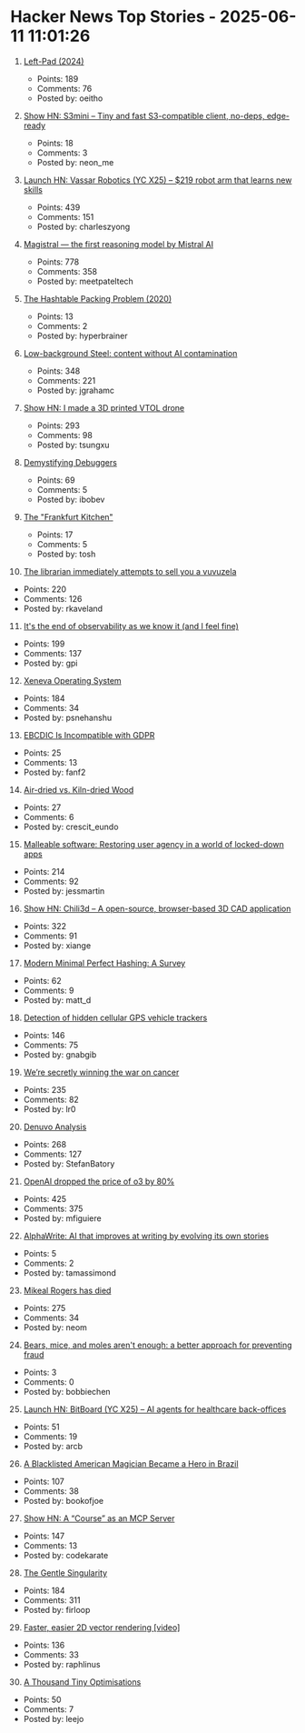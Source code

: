 # Hacker News Top Stories - 2025-06-11 11:01:26

1. [Left-Pad (2024)](https://azerkoculu.com/posts/left-pad)
   - Points: 189
   - Comments: 76
   - Posted by: oeitho

2. [Show HN: S3mini – Tiny and fast S3-compatible client, no-deps, edge-ready](https://github.com/good-lly/s3mini)
   - Points: 18
   - Comments: 3
   - Posted by: neon_me

3. [Launch HN: Vassar Robotics (YC X25) – $219 robot arm that learns new skills](undefined)
   - Points: 439
   - Comments: 151
   - Posted by: charleszyong

4. [Magistral — the first reasoning model by Mistral AI](https://mistral.ai/news/magistral)
   - Points: 778
   - Comments: 358
   - Posted by: meetpateltech

5. [The Hashtable Packing Problem (2020)](https://backscattering.de/chess/hashtable-packing/)
   - Points: 13
   - Comments: 2
   - Posted by: hyperbrainer

6. [Low-background Steel: content without AI contamination](https://blog.jgc.org/2025/06/low-background-steel-content-without-ai.html)
   - Points: 348
   - Comments: 221
   - Posted by: jgrahamc

7. [Show HN: I made a 3D printed VTOL drone](https://www.tsungxu.com/p/i-made-a-3d-printed-vtol-that-can)
   - Points: 293
   - Comments: 98
   - Posted by: tsungxu

8. [Demystifying Debuggers](https://www.rfleury.com/p/demystifying-debuggers-part-1-a-busy)
   - Points: 69
   - Comments: 5
   - Posted by: ibobev

9. [The "Frankfurt Kitchen"](https://museumderdinge.org/programme/exhibitions/the-frankfurt-kitchen/)
   - Points: 17
   - Comments: 5
   - Posted by: tosh

10. [The librarian immediately attempts to sell you a vuvuzela](https://kaveland.no/posts/2025-06-06-library)
   - Points: 220
   - Comments: 126
   - Posted by: rkaveland

11. [It's the end of observability as we know it (and I feel fine)](https://www.honeycomb.io/blog/its-the-end-of-observability-as-we-know-it-and-i-feel-fine)
   - Points: 199
   - Comments: 137
   - Posted by: gpi

12. [Xeneva Operating System](https://github.com/manaskamal/XenevaOS)
   - Points: 184
   - Comments: 34
   - Posted by: psnehanshu

13. [EBCDIC Is Incompatible with GDPR](https://shkspr.mobi/blog/2021/10/ebcdic-is-incompatible-with-gdpr/)
   - Points: 25
   - Comments: 13
   - Posted by: fanf2

14. [Air-dried vs. Kiln-dried Wood](https://christopherschwarz.substack.com/p/air-dried-vs-kiln-dried-wood)
   - Points: 27
   - Comments: 6
   - Posted by: crescit_eundo

15. [Malleable software: Restoring user agency in a world of locked-down apps](https://www.inkandswitch.com/essay/malleable-software/)
   - Points: 214
   - Comments: 92
   - Posted by: jessmartin

16. [Show HN: Chili3d – A open-source, browser-based 3D CAD application](undefined)
   - Points: 322
   - Comments: 91
   - Posted by: xiange

17. [Modern Minimal Perfect Hashing: A Survey](https://arxiv.org/abs/2506.06536)
   - Points: 62
   - Comments: 9
   - Posted by: matt_d

18. [Detection of hidden cellular GPS vehicle trackers](https://www.researchgate.net/publication/391704077_You_Can_Drive_But_You_Cannot_Hide_Detection_of_Hidden_Cellular_GPS_Vehicle_Trackers)
   - Points: 146
   - Comments: 75
   - Posted by: gnabgib

19. [We’re secretly winning the war on cancer](https://www.vox.com/health/415812/cancer-death-rates-myeloma-immunotherapy-smoking)
   - Points: 235
   - Comments: 82
   - Posted by: lr0

20. [Denuvo Analysis](https://connorjaydunn.github.io/blog/posts/denuvo-analysis/)
   - Points: 268
   - Comments: 127
   - Posted by: StefanBatory

21. [OpenAI dropped the price of o3 by 80%](https://twitter.com/sama/status/1932434606558462459)
   - Points: 425
   - Comments: 375
   - Posted by: mfiguiere

22. [AlphaWrite: AI that improves at writing by evolving its own stories](https://tobysimonds.com/research/2025/06/06/AlphaWrite.html)
   - Points: 5
   - Comments: 2
   - Posted by: tamassimond

23. [Mikeal Rogers has died](https://b.h4x.zip/mikeal/)
   - Points: 275
   - Comments: 34
   - Posted by: neom

24. [Bears, mice, and moles aren't enough: a better approach for preventing fraud](https://stytch.com/blog/bears-mice-and-moles-aren-t-enough-a-better-approach-for-preventing-fraud/)
   - Points: 3
   - Comments: 0
   - Posted by: bobbiechen

25. [Launch HN: BitBoard (YC X25) – AI agents for healthcare back-offices](undefined)
   - Points: 51
   - Comments: 19
   - Posted by: arcb

26. [A Blacklisted American Magician Became a Hero in Brazil](https://www.wsj.com/lifestyle/careers/magician-brazil-national-celebrity-d31f547a)
   - Points: 107
   - Comments: 38
   - Posted by: bookofjoe

27. [Show HN: A “Course” as an MCP Server](https://mastra.ai/course)
   - Points: 147
   - Comments: 13
   - Posted by: codekarate

28. [The Gentle Singularity](https://blog.samaltman.com/the-gentle-singularity)
   - Points: 184
   - Comments: 311
   - Posted by: firloop

29. [Faster, easier 2D vector rendering [video]](https://www.youtube.com/watch?v=_sv8K190Zps)
   - Points: 136
   - Comments: 33
   - Posted by: raphlinus

30. [A Thousand Tiny Optimisations](https://leejo.github.io/2025/06/08/alttpr/)
   - Points: 50
   - Comments: 7
   - Posted by: leejo

